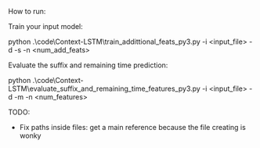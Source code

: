 How to run:

Train your input model:

python .\code\Context-LSTM\train_addittional_feats_py3.py -i <input_file> -d <directory> -s <separator> -n <num_add_feats>

Evaluate the suffix and remaining time prediction:

python .\code\Context-LSTM\evaluate_suffix_and_remaining_time_features_py3.py -i <input_file> -d <directory> -m <model path> -n <num_features>

TODO:
- Fix paths inside files: get a main reference because the file creating is wonky